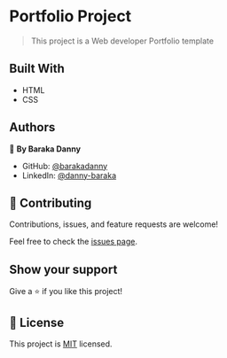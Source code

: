 

# Portfolio Project

> This project is a Web developer Portfolio template 


## Built With

- HTML
- CSS




## Authors

👤 **By Baraka Danny**

- GitHub: [@barakadanny](https://github.com/barakadanny)
- LinkedIn: [@danny-baraka](https://www.linkedin.com/in/danny-baraka-589156169/)


## 🤝 Contributing

Contributions, issues, and feature requests are welcome!

Feel free to check the [issues page](../../issues/).

## Show your support

Give a ⭐️ if you like this project!


## 📝 License

This project is [MIT](./MIT.md) licensed.
